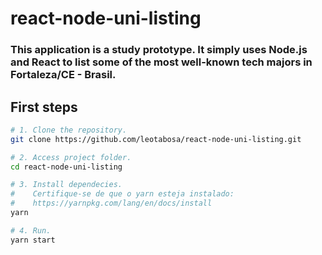 # react-node-uni-listing

### This application is a study prototype. It simply uses Node.js and React to list some of the most well-known tech majors in Fortaleza/CE - Brasil.

## First steps

```bash
# 1. Clone the repository.
git clone https://github.com/leotabosa/react-node-uni-listing.git

# 2. Access project folder.
cd react-node-uni-listing

# 3. Install dependecies.
#    Certifique-se de que o yarn esteja instalado:
#    https://yarnpkg.com/lang/en/docs/install
yarn

# 4. Run.
yarn start
```
